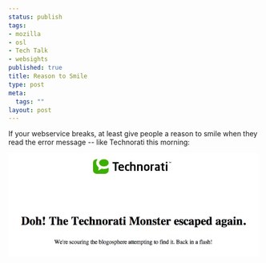 ```yaml
--- 
status: publish
tags: 
- mozilla
- osl
- Tech Talk
- websights
published: true
title: Reason to Smile
type: post
meta: 
  tags: ""
layout: post
---
```

If your webservice breaks, at least give people a reason to smile when they read the error message -- like Technorati this morning:

<img src='/media/wp/2007/03/technorati-error.jpg' alt='The Technorati Monster escaped again' width="500" class="center border" />
